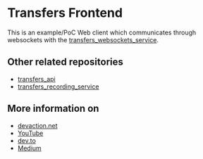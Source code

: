 # Transfers Frontend
This is an example/PoC Web client which communicates through websockets with
the [transfers_websockets_service](https://github.com/VictorGil/transfers_websockets_service).  
  

## Other related repositories
 - [transfers_api](https://github.com/VictorGil/transfers_api/)
 - [transfers_recording_service](https://github.com/VictorGil/transfers_recording_service/)  
  

## More information on  
 - [devaction.net](https://www.devaction.net/2019/08/event-driven-microservices.html)
 - [YouTube](https://youtu.be/w-Vy6_0buYo)
 - [dev.to](https://dev.to/victorgil/using-apache-kafka-to-implement-event-driven-microservices-af2)
 - [Medium](https://medium.com/@victorgil_91367/using-apache-kafka-to-implement-event-driven-microservices-810a26f1418f?sk=3e33f51f2958ae0cd5a265652d133316)
